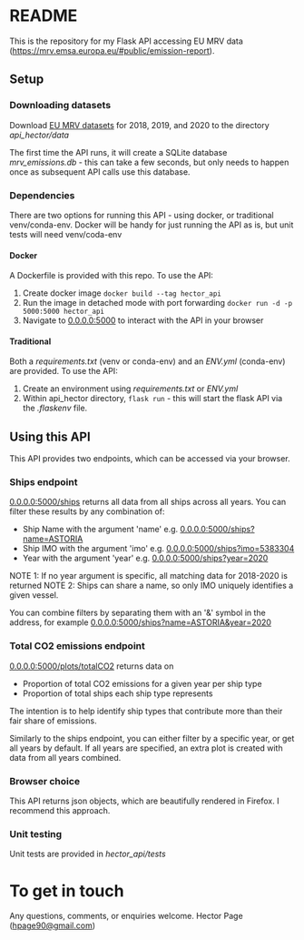# README #

This is the repository for my Flask API accessing EU MRV data (https://mrv.emsa.europa.eu/#public/emission-report).

## Setup ##
### Downloading datasets ###
Download [EU MRV datasets](https://mrv.emsa.europa.eu/#public/emission-report) for 2018, 2019, and 2020 to the directory _api_hector/data_

The first time the API runs, it will create a SQLite database _mrv_emissions.db_ - this can take a few seconds, but only needs to happen once as subsequent API calls use this database.

### Dependencies ###
There are two options for running this API - using docker, or traditional venv/conda-env.
Docker will be handy for just running the API as is, but unit tests will need venv/coda-env
#### Docker ####
A Dockerfile is provided with this repo. To use the API:
1. Create docker image `docker build --tag hector_api`
2. Run the image in detached mode with port forwarding `docker run -d -p 5000:5000 hector_api`
3. Navigate to [0.0.0.0:5000]() to interact with the API in your browser

#### Traditional ####
Both a _requirements.txt_ (venv or conda-env) and an _ENV.yml_ (conda-env) are provided. To use the API:
1. Create an environment using _requirements.txt_ or _ENV.yml_
2. Within api_hector directory, `flask run` - this will start the flask API via the _.flaskenv_ file.

## Using this API ##
This API provides two endpoints, which can be accessed via your browser.
### Ships endpoint ###
[0.0.0.0:5000/ships]() returns all data from all ships across all years.
You can filter these results by any combination of:
- Ship Name with the argument 'name' e.g. [0.0.0.0:5000/ships?name=ASTORIA]()
- Ship IMO with the argument 'imo' e.g. [0.0.0.0:5000/ships?imo=5383304]()
- Year with the argument 'year' e.g. [0.0.0.0:5000/ships?year=2020]()

NOTE 1: If no year argument is specific, all matching data for 2018-2020 is returned
NOTE 2: Ships can share a name, so only IMO uniquely identifies a given vessel.

You can combine filters by separating them with an '&' symbol in the address, for example [0.0.0.0:5000/ships?name=ASTORIA&year=2020]()
### Total CO2 emissions endpoint ###
[0.0.0.0:5000/plots/totalCO2]() returns data on
- Proportion of total CO2 emissions for a given year per ship type
- Proportion of total ships each ship type represents

The intention is to help identify ship types that contribute more than their fair share of emissions.

Similarly to the ships endpoint, you can either filter by a specific year, or get all years by default. If all years are specified, an extra plot is created with data from all years combined.

### Browser choice ###
This API returns json objects, which are beautifully rendered in Firefox. I recommend this approach.

### Unit testing ###
Unit tests are provided in _hector_api/tests_

# To get in touch #
Any questions, comments, or enquiries welcome. 
Hector Page ([hpage90@gmail.com](mailto:hpage90@gmail.com))